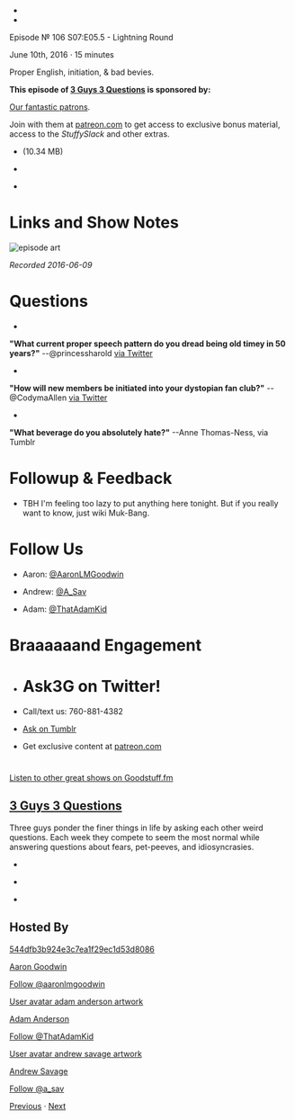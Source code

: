 -

-

Episode № 106 S07:E05.5 - Lightning Round

June 10th, 2016 · 15 minutes

Proper English, initiation, & bad bevies.

**This episode of [3 Guys 3 Questions](/3g3q) is sponsored by:**

[Our fantastic patrons](http://www.patreon.com/3g3q).

Join with them at [patreon.com](http://www.patreon.com/3g3q) to get access to exclusive bonus material, access to the _StuffySlack_ and other extras.

- [](http://podcasts-1.feedpress.co/13789/3G3Q%20-%20S07E05_5.mp3)(10.34 MB)

- [](http://twitter.com/intent/tweet?text=3%20Guys%203%20Questions%20%E2%84%96%20106%20on%20@goodstuff_fm%20-%20http://goodstuff.fm/3g3q/106)

- [](http://www.facebook.com/sharer/sharer.php?u=http://goodstuff.fm/3g3q/106)

# Links and Show Notes

![episode art](http://l.gdwn.co/1tmi.jpg)

_Recorded 2016-06-09_

# Questions

-

**"What current proper speech pattern do you dread being old timey in 50 years?"** --@princessharold [via Twitter](http://twitter.com/princessharold/status/740667566461489152)

-

**"How will new members be initiated into your dystopian fan club?"** --@CodymaAllen [via Twitter](https://twitter.com/CodymaAllen/status/737001430301560832)

-

**"What beverage do you absolutely hate?"** --Anne Thomas-Ness, via Tumblr

# Followup & Feedback

- TBH I'm feeling too lazy to put anything here tonight. But if you really want to know, just wiki Muk-Bang.

# Follow Us

- Aaron: [@AaronLMGoodwin](http://twitter.com/aaronlmgoodwin)

- Andrew: [@A_Sav](http://twitter.com/a_sav)

- Adam: [@ThatAdamKid](http://twitter.com/thatadamkid)

# Braaaaaand Engagement

- # Ask3G on Twitter!

- Call/text us: 760-881-4382

- [Ask on Tumblr](http://3g3q.co/ask)

- Get exclusive content at [patreon.com](http://www.patreon.com/3g3q)

#

[Listen to other great shows on Goodstuff.fm](http://www.goodstuff.fm)

## [3 Guys 3 Questions](/3g3q)

Three guys ponder the finer things in life by asking each other weird questions. Each week they compete to seem the most normal while answering questions about fears, pet-peeves, and idiosyncrasies.

- [](https://itunes.apple.com/us/podcast/3-guys-3-questions/id914129482)

- [](http://feed.3g3q.co/)

- [](mailto:3guys3questions@gmail.com?cc=sponsorship%40goodstuff.fm&subject=%5BGoodStuff%20FM%5D%20Sponsorship%20Inquiry%20for%203%20Guys%203%20Questions)

## Hosted By

[544dfb3b924e3c7ea1f29ec1d53d8086](/people/aaron-goodwin)[](http://gravatar.com/avatar/544dfb3b924e3c7ea1f29ec1d53d8086.png?s=300&r=pg)

[Aaron Goodwin](/people/aaron-goodwin)

[Follow @aaronlmgoodwin](https://twitter.com/aaronlmgoodwin)

[User avatar adam anderson artwork](/people/adam-anderson)[](https://goodstuffs3.s3.amazonaws.com/uploads/user/avatar/89/user_avatar_adam-anderson_artwork.png)

[Adam Anderson](/people/adam-anderson)

[Follow @ThatAdamKid](https://twitter.com/ThatAdamKid)

[User avatar andrew savage artwork](/people/andrew-savage)[](https://goodstuffs3.s3.amazonaws.com/uploads/user/avatar/95/user_avatar_andrew-savage_artwork.png)

[Andrew Savage](/people/andrew-savage)

[Follow @a_sav](https://twitter.com/a_sav)

[Previous](/3g3q/105) · [Next](/3g3q/107)
